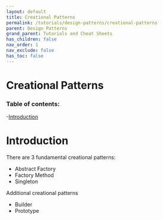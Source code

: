 ```yaml
---
layout: default
title: Creational Patterns
permalink: /tutorials/design-patterns/creational-patterns
parent: Design Patterns
grand_parent: Tutorials and Cheat Sheets
has_children: false
nav_order: 1
nav_exclude: false
has_toc: false
---
```


<h1>Creational Patterns</h1>

### Table of contents:
-[Introduction](#introduction)

# Introduction

There are 3 fundamental creational patterns:
  - Abstract Factory
  - Factory Method
  - Singleton

Additional creational patterns
  - Builder
  - Prototype

